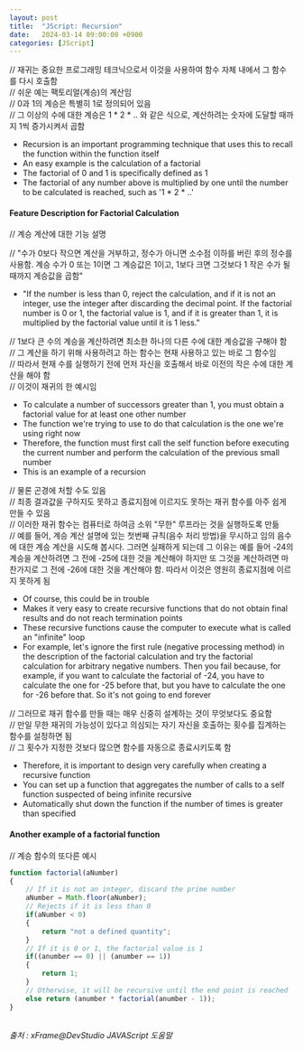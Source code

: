 ```yaml
---
layout: post
title:  "JScript: Recursion"
date:   2024-03-14 09:00:00 +0900
categories: [JScript]
---
```


// 재귀는 중요한 프로그래밍 테크닉으로서 이것을 사용하여 함수 자체 내에서 그 함수를 다시 호출함   
// 쉬운 예는 팩토리얼(계승)의 계산임   
// 0과 1의 계승은 특별히 1로 정의되어 있음   
// 그 이상의 수에 대한 계승은 1 * 2 * .. 와 같은 식으로, 계산하려는 숫자에 도달할 때까지 1씩 증가시켜서 곱함   
- Recursion is an important programming technique that uses this to recall the function within the function itself   
- An easy example is the calculation of a factorial   
- The factorial of 0 and 1 is specifically defined as 1   
- The factorial of any number above is multiplied by one until the number to be calculated is reached, such as '1 * 2 * ..'   
   
#### Feature Description for Factorial Calculation   
// 계승 계산에 대한 기능 설명   
   
// "수가 0보다 작으면 계산을 거부하고, 정수가 아니면 소수점 이하를 버린 후의 정수를 사용함. 계승 수가 0 또는 1이면 그 계승값은 1이고, 1보다 크면 그것보다 1 작은 수가 될 때까지 계승값을 곱함"   
- "If the number is less than 0, reject the calculation, and if it is not an integer, use the integer after discarding the decimal point. If the factorial number is 0 or 1, the factorial value is 1, and if it is greater than 1, it is multiplied by the factorial value until it is 1 less."   
   
// 1보다 큰 수의 계승을 계산하려면 최소한 하나의 다른 수에 대한 계승값을 구해야 함   
// 그 계산을 하기 위해 사용하려고 하는 함수는 현재 사용하고 있는 바로 그 함수임   
// 따라서 현재 수를 실행하기 전에 먼저 자신을 호출해서 바로 이전의 작은 수에 대한 계산을 해야 함   
// 이것이 재귀의 한 예시임   
- To calculate a number of successors greater than 1, you must obtain a factorial value for at least one other number   
- The function we're trying to use to do that calculation is the one we're using right now   
- Therefore, the function must first call the self function before executing the current number and perform the calculation of the previous small number   
- This is an example of a recursion   
   
// 물론 곤경에 처할 수도 있음   
// 최종 결과값을 구하지도 못하고 종료지점에 이르지도 못하는 재귀 함수를 아주 쉽게 만들 수 있음   
// 이러한 재귀 함수는 컴퓨터로 하여금 소위 "무한" 루프라는 것을 실행하도록 만듦   
// 예를 들어, 계승 계산 설명에 있는 첫번째 규칙(음수 처리 방법)을 무시하고 임의 음수에 대한 계승 계산을 시도해 봅시다. 그러면 실패하게 되는데 그 이유는 예를 들어 -24의 계승을 계산하려면 그 전에 -25에 대한 것을 계산해야 하지만 또 그것을 계산하려면 마찬가지로 그 전에 -26에 대한 것을 계산해야 함. 따라서 이것은 영원히 종료지점에 이르지 못하게 됨   
- Of course, this could be in trouble   
- Makes it very easy to create recursive functions that do not obtain final results and do not reach termination points   
- These recursive functions cause the computer to execute what is called an "infinite" loop   
- For example, let's ignore the first rule (negative processing method) in the description of the factorial calculation and try the factorial calculation for arbitrary negative numbers. Then you fail because, for example, if you want to calculate the factorial of -24, you have to calculate the one for -25 before that, but you have to calculate the one for -26 before that. So it's not going to end forever   
   
// 그러므로 재귀 함수를 만들 때는 매우 신중히 설계하는 것이 무엇보다도 중요함   
// 만일 무한 재귀의 가능성이 있다고 의심되는 자기 자신을 호출하는 횟수를 집계하는 함수를 설정하면 됨   
// 그 횟수가 지정한 것보다 많으면 함수를 자동으로 종료시키도록 함   
- Therefore, it is important to design very carefully when creating a recursive function   
- You can set up a function that aggregates the number of calls to a self function suspected of being infinite recursive   
- Automatically shut down the function if the number of times is greater than specified   
   
#### Another example of a factorial function   
// 계승 함수의 또다른 예시   
   
```javascript
function factorial(aNumber)
{
    // If it is not an integer, discard the prime number
    aNumber = Math.floor(aNumber);
    // Rejects if it is less than 0
    if(aNumber < 0)
    {
        return "not a defined quantity";
    }
    // If it is 0 or 1, the factorial value is 1    
    if((anumber == 0) || (anumber == 1))
    {
        return 1;
    }
    // Otherwise, it will be recursive until the end point is reached
    else return (anumber * factorial(anumber - 1));
}
```
   
<br />
<cite>출처 : xFrame@DevStudio JAVAScript 도움말</cite>
